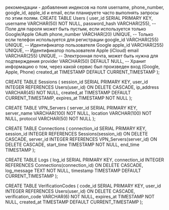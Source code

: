 рекомендации - добавления индексов на поля username, phone_number, google_id, apple_id и email, если планируете часто выполнять запросы по этим полям.
CREATE TABLE Users (
user_id SERIAL PRIMARY KEY,
username VARCHAR(50) NOT NULL,
password_hash VARCHAR(255), -- Поле для пароля может быть пустым, если используется только Google/Apple OAuth
phone_number VARCHAR(20) UNIQUE, -- Только если телефон используется для регистрации
google_id VARCHAR(255) UNIQUE, -- Идентификатор пользователя Google
apple_id VARCHAR(255) UNIQUE, -- Идентификатор пользователя Apple (iCloud)
email VARCHAR(255) UNIQUE, -- Электронная почта, может быть нужна для подтверждения
provider VARCHAR(50) DEFAULT NULL, -- Хранит информацию о том, через какой сервис был произведен вход (Google, Apple, Phone)
created_at TIMESTAMP DEFAULT CURRENT_TIMESTAMP
);

CREATE TABLE Sessions (
session_id SERIAL PRIMARY KEY,
user_id INTEGER REFERENCES Users(user_id) ON DELETE CASCADE,
ip_address VARCHAR(45) NOT NULL,
created_at TIMESTAMP DEFAULT CURRENT_TIMESTAMP,
expires_at TIMESTAMP NOT NULL
);

CREATE TABLE VPN_Servers (
server_id SERIAL PRIMARY KEY,
server_name VARCHAR(100) NOT NULL,
location VARCHAR(100) NOT NULL,
protocol VARCHAR(50) NOT NULL
);

CREATE TABLE Connections (
connection_id SERIAL PRIMARY KEY,
session_id INTEGER REFERENCES Sessions(session_id) ON DELETE CASCADE,
server_id INTEGER REFERENCES VPN_Servers(server_id) ON DELETE CASCADE,
start_time TIMESTAMP NOT NULL,
end_time TIMESTAMP
);

CREATE TABLE Logs (
log_id SERIAL PRIMARY KEY,
connection_id INTEGER REFERENCES Connections(connection_id) ON DELETE CASCADE,
log_message TEXT NOT NULL,
timestamp TIMESTAMP DEFAULT CURRENT_TIMESTAMP
);

CREATE TABLE VerificationCodes (
code_id SERIAL PRIMARY KEY,
user_id INTEGER REFERENCES Users(user_id) ON DELETE CASCADE,
verification_code VARCHAR(6) NOT NULL,
expires_at TIMESTAMP NOT NULL,
created_at TIMESTAMP DEFAULT CURRENT_TIMESTAMP
);
